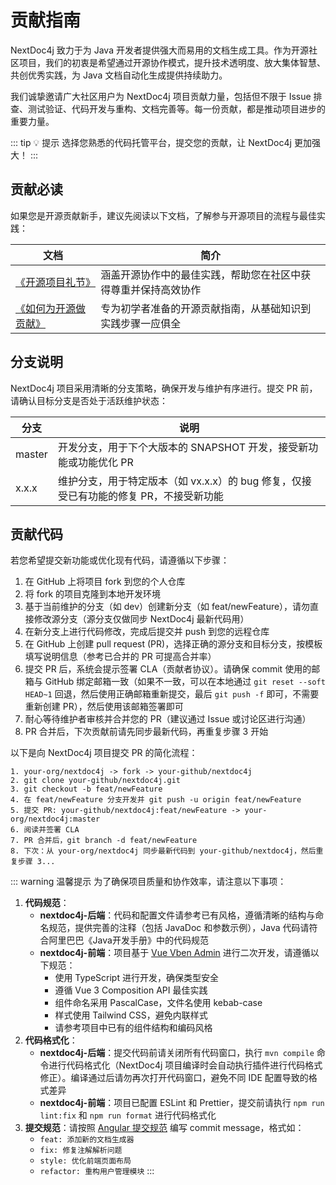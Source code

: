 # 贡献指南

NextDoc4j 致力于为 Java 开发者提供强大而易用的文档生成工具。作为开源社区项目，我们的初衷是希望通过开源协作模式，提升技术透明度、放大集体智慧、共创优秀实践，为 Java 文档自动化生成提供持续助力。

我们诚挚邀请广大社区用户为 NextDoc4j 项目贡献力量，包括但不限于 Issue 排查、测试验证、代码开发与重构、文档完善等。每一份贡献，都是推动项目进步的重要力量。

::: tip 💡 提示
选择您熟悉的代码托管平台，提交您的贡献，让 NextDoc4j 更加强大！
:::
<CommunityPlatforms></CommunityPlatforms>

## 贡献必读

如果您是开源贡献新手，建议先阅读以下文档，了解参与开源项目的流程与最佳实践：

| 文档                                                                                       | 简介                              |
|------------------------------------------------------------------------------------------|---------------------------------|
| [《开源项目礼节》](https://developer.mozilla.org/zh-CN/docs/MDN/Community/Open_source_etiquette) | 涵盖开源协作中的最佳实践，帮助您在社区中获得尊重并保持高效协作 |
| [《如何为开源做贡献》](https://opensource.guide/zh-hans/how-to-contribute/)                        | 专为初学者准备的开源贡献指南，从基础知识到实践步骤一应俱全   |

## 分支说明

NextDoc4j 项目采用清晰的分支策略，确保开发与维护有序进行。提交 PR 前，请确认目标分支是否处于活跃维护状态：

| 分支     | 说明                                                 |
|--------|----------------------------------------------------|
| master | 开发分支，用于下个大版本的 SNAPSHOT 开发，接受新功能或功能优化 PR            |
| x.x.x  | 维护分支，用于特定版本（如 vx.x.x）的 bug 修复，仅接受已有功能的修复 PR，不接受新功能 |

## 贡献代码

若您希望提交新功能或优化现有代码，请遵循以下步骤：

1. 在 GitHub 上将项目 fork 到您的个人仓库
2. 将 fork 的项目克隆到本地开发环境
3. 基于当前维护的分支（如 dev）创建新分支（如 feat/newFeature），请勿直接修改源分支（源分支仅做同步 NextDoc4j 最新代码用）
4. 在新分支上进行代码修改，完成后提交并 push 到您的远程仓库
5. 在 GitHub 上创建 pull request (PR)，选择正确的源分支和目标分支，按模板填写说明信息（参考已合并的 PR 可提高合并率）
6. 提交 PR 后，系统会提示签署 CLA（贡献者协议）。请确保 commit 使用的邮箱与 GitHub 绑定邮箱一致（如果不一致，可以在本地通过 `git reset --soft HEAD~1` 回退，然后使用正确邮箱重新提交，最后 `git push -f` 即可，不需要重新创建 PR），然后使用该邮箱签署即可
7. 耐心等待维护者审核并合并您的 PR（建议通过 Issue 或讨论区进行沟通）
8. PR 合并后，下次贡献前请先同步最新代码，再重复步骤 3 开始

以下是向 NextDoc4j 项目提交 PR 的简化流程：

```
1. your-org/nextdoc4j -> fork -> your-github/nextdoc4j
2. git clone your-github/nextdoc4j.git
3. git checkout -b feat/newFeature
4. 在 feat/newFeature 分支开发并 git push -u origin feat/newFeature
5. 提交 PR: your-github/nextdoc4j:feat/newFeature -> your-org/nextdoc4j:master
6. 阅读并签署 CLA
7. PR 合并后，git branch -d feat/newFeature
8. 下次：从 your-org/nextdoc4j 同步最新代码到 your-github/nextdoc4j，然后重复步骤 3...
```

::: warning 温馨提示 为了确保项目质量和协作效率，请注意以下事项：

1. **代码规范**：
    - **nextdoc4j-后端**：代码和配置文件请参考已有风格，遵循清晰的结构与命名规范，提供完善的注释（包括 JavaDoc 和参数示例），Java 代码请符合阿里巴巴《Java开发手册》中的代码规范
    - **nextdoc4j-前端**：项目基于 [Vue Vben Admin](https://github.com/vbenjs/vue-vben-admin) 进行二次开发，请遵循以下规范：
        - 使用 TypeScript 进行开发，确保类型安全
        - 遵循 Vue 3 Composition API 最佳实践
        - 组件命名采用 PascalCase，文件名使用 kebab-case
        - 样式使用 Tailwind CSS，避免内联样式
        - 请参考项目中已有的组件结构和编码风格
2. **代码格式化**：
    - **nextdoc4j-后端**：提交代码前请关闭所有代码窗口，执行 `mvn compile` 命令进行代码格式化（NextDoc4j 项目编译时会自动执行插件进行代码格式修正）。编译通过后请勿再次打开代码窗口，避免不同 IDE 配置导致的格式差异
    - **nextdoc4j-前端**：项目已配置 ESLint 和 Prettier，提交前请执行 `npm run lint:fix` 和 `npm run format` 进行代码格式化
3. **提交规范**：请按照 [Angular 提交规范](https://github.com/conventional-changelog/conventional-changelog/tree/master/packages/conventional-changelog-angular) 编写 commit message，格式如：
    - `feat: 添加新的文档生成器`
    - `fix: 修复注解解析问题`
    - `style: 优化前端页面布局`
    - `refactor: 重构用户管理模块` 
:::
